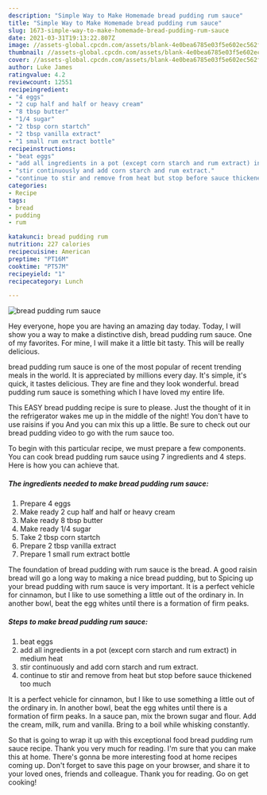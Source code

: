 ```yaml
---
description: "Simple Way to Make Homemade bread pudding rum sauce"
title: "Simple Way to Make Homemade bread pudding rum sauce"
slug: 1673-simple-way-to-make-homemade-bread-pudding-rum-sauce
date: 2021-03-31T19:13:22.807Z
image: //assets-global.cpcdn.com/assets/blank-4e0bea6785e03f5e602ec562f230caae08da540cada707380b4fe1bbebba43da.png
thumbnail: //assets-global.cpcdn.com/assets/blank-4e0bea6785e03f5e602ec562f230caae08da540cada707380b4fe1bbebba43da.png
cover: //assets-global.cpcdn.com/assets/blank-4e0bea6785e03f5e602ec562f230caae08da540cada707380b4fe1bbebba43da.png
author: Luke James
ratingvalue: 4.2
reviewcount: 12551
recipeingredient:
- "4 eggs"
- "2 cup half and half or heavy cream"
- "8 tbsp butter"
- "1/4 sugar"
- "2 tbsp corn startch"
- "2 tbsp vanilla extract"
- "1 small rum extract bottle"
recipeinstructions:
- "beat eggs"
- "add all ingredients in a pot (except corn starch and rum extract) in medium heat"
- "stir continuously and add corn starch and rum extract."
- "continue to stir and remove from heat but stop before sauce thickened too much"
categories:
- Recipe
tags:
- bread
- pudding
- rum

katakunci: bread pudding rum 
nutrition: 227 calories
recipecuisine: American
preptime: "PT16M"
cooktime: "PT57M"
recipeyield: "1"
recipecategory: Lunch

---
```



![bread pudding rum sauce](//assets-global.cpcdn.com/assets/blank-4e0bea6785e03f5e602ec562f230caae08da540cada707380b4fe1bbebba43da.png)

Hey everyone, hope you are having an amazing day today. Today, I will show you a way to make a distinctive dish, bread pudding rum sauce. One of my favorites. For mine, I will make it a little bit tasty. This will be really delicious.

bread pudding rum sauce is one of the most popular of recent trending meals in the world. It is appreciated by millions every day. It's simple, it's quick, it tastes delicious. They are fine and they look wonderful. bread pudding rum sauce is something which I have loved my entire life.

This EASY bread pudding recipe is sure to please. Just the thought of it in the refrigerator wakes me up in the middle of the night! You don&#39;t have to use raisins if you And you can mix this up a little. Be sure to check out our bread pudding video to go with the rum sauce too.


To begin with this particular recipe, we must prepare a few components. You can cook bread pudding rum sauce using 7 ingredients and 4 steps. Here is how you can achieve that.

<!--inarticleads1-->

##### The ingredients needed to make bread pudding rum sauce:

1. Prepare 4 eggs
1. Make ready 2 cup half and half or heavy cream
1. Make ready 8 tbsp butter
1. Make ready 1/4 sugar
1. Take 2 tbsp corn startch
1. Prepare 2 tbsp vanilla extract
1. Prepare 1 small rum extract bottle


The foundation of bread pudding with rum sauce is the bread. A good raisin bread will go a long way to making a nice bread pudding, but to Spicing up your bread pudding with rum sauce is very important. It is a perfect vehicle for cinnamon, but I like to use something a little out of the ordinary in. In another bowl, beat the egg whites until there is a formation of firm peaks. 

<!--inarticleads2-->

##### Steps to make bread pudding rum sauce:

1. beat eggs
1. add all ingredients in a pot (except corn starch and rum extract) in medium heat
1. stir continuously and add corn starch and rum extract.
1. continue to stir and remove from heat but stop before sauce thickened too much


It is a perfect vehicle for cinnamon, but I like to use something a little out of the ordinary in. In another bowl, beat the egg whites until there is a formation of firm peaks. In a sauce pan, mix the brown sugar and flour. Add the cream, milk, rum and vanilla. Bring to a boil while whisking constantly. 

So that is going to wrap it up with this exceptional food bread pudding rum sauce recipe. Thank you very much for reading. I'm sure that you can make this at home. There's gonna be more interesting food at home recipes coming up. Don't forget to save this page on your browser, and share it to your loved ones, friends and colleague. Thank you for reading. Go on get cooking!

